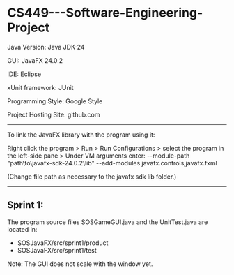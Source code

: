 # CS449---Software-Engineering-Project

Java Version: Java JDK-24

GUI: JavaFX 24.0.2

IDE: Eclipse

xUnit framework: JUnit

Programming Style: Google Style

Project Hosting Site: github.com

---

To link the JavaFX library with the program using it:

Right click the program > Run > Run Configurations > select the program in the left-side pane > Under VM arguments enter:  --module-path "path\to\javafx-sdk-24.0.2\lib" --add-modules javafx.controls,javafx.fxml   

(Change file path as necessary to the javafx sdk lib folder.)

---

## Sprint 1:


The program source files SOSGameGUI.java and the UnitTest.java are located in:
- SOSJavaFX/src/sprint1/product
-  SOSJavaFX/src/sprint1/test

Note: The GUI does not scale with the window yet.
